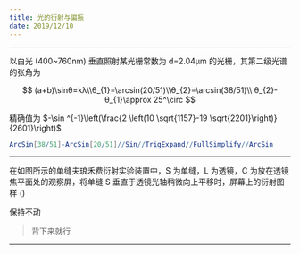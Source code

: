 ```yaml
---
title: 光的衍射与偏振
date: 2019/12/10
---
```




---

以白光 (400~760nm) 垂直照射某光栅常数为 d=2.04μm 的光栅，其第二级光谱的张角为

$$
(a+b)\sinθ=kλ\\θ_{1}=\arcsin(20/51)\\θ_{2}=\arcsin(38/51)\\
θ_{2}-θ_{1}\approx 25^\circ
$$

精确值为 $-\sin ^{-1}\left(\frac{2 \left(10 \sqrt{1157}-19 \sqrt{2201}\right)}{2601}\right)$

```Mathematica
ArcSin[38/51]-ArcSin[20/51]//Sin//TrigExpand//FullSimplify//ArcSin
```

---

在如图所示的单缝夫琅禾费衍射实验装置中，S 为单缝，L 为透镜，C 为放在透镜焦平面处的观察屏，将单缝 S 垂直于透镜光轴稍微向上平移时，屏幕上的衍射图样 ()

保持不动

> 背下来就行

---

